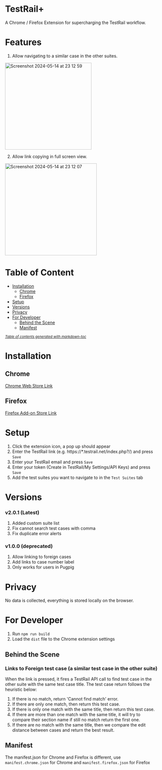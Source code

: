 # TestRail+
A Chrome / Firefox Extension for supercharging the TestRail workflow.

# Features
1. Allow navigating to a similar case in the other suites.
<img width="284" alt="Screenshot 2024-05-14 at 23 12 59" src="https://github.com/StevenChenWaiHo/TestRail-Plus/assets/122108964/88af5096-16f4-4f76-a216-04140b8a8229">

2. Allow link copying in full screen view.
<img width="301" alt="Screenshot 2024-05-14 at 23 12 07" src="https://github.com/StevenChenWaiHo/TestRail-Plus/assets/122108964/9ab9f299-d75c-49c2-be26-ab145a17d872">

# Table of Content
- [Installation](#installation)
  * [Chrome](#chrome)
  * [Firefox](#firefox)
- [Setup](#setup)
- [Versions](#versions)
- [Privacy](#privacy)
- [For Developer](#for-developer)
  * [Behind the Scene](#behind-the-scene)
  * [Manifest](#manifest)

<small><i><a href='http://ecotrust-canada.github.io/markdown-toc/'>Table of contents generated with markdown-toc</a></i></small>


# Installation
## Chrome
[Chrome Web Store Link](https://www.dropbox.com/scl/fo/6fjut3exg3iwgnf241wyf/ANALisPMwtFHy9R_ZuMzv3Y?)

## Firefox
[Firefox Add-on Store Link](https://addons.mozilla.org/en-GB/firefox/addon/testrail/)

# Setup
1. Click the extension icon, a pop up should appear
2. Enter the TestRail link (e.g. https://*.testrail.net/index.php?/) and press `Save`
3. Enter your TestRail email and press `Save`
4. Enter your token (Create in TestRail/My Settings/API Keys) and press `Save`
5. Add the test suites you want to navigate to in the `Test Suites` tab

# Versions
### v2.0.1 (Latest)
1. Added custom suite list
2. Fix cannot search test cases with comma
3. Fix duplicate error alerts

### v1.0.0 (deprecated)
1. Allow linking to foreign cases
2. Add links to case number label
3. Only works for users in Pugpig

# Privacy
No data is collected, everything is stored locally on the browser.

# For Developer
1. Run `npm run build`
2. Load the `dist` file to the Chrome extension settings

## Behind the Scene
###  Links to Foreign test case (a similar test case in the other suite)
When the link is pressed, it fires a TestRail API call to find test case in the other suite with the same test case title.
The test case return follows the heuristic below:
1. If there is no match, return 'Cannot find match' error.
2. If there are only one match, then return this test case.
3. If there is only one match with the same title, then return this test case.
3. If there are more than one match with the same title, it will try to compare their section name if still no match return the first one.
4. If there are no match with the same title, then we compare the edit distance between cases and return the best result.

## Manifest
The manifest.json for Chrome and Firefox is different, use `manifest.chrome.json` for Chrome and `manifest.firefox.json` for Firefox

